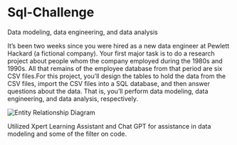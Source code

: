 # Sql-Challenge
Data modeling, data engineering, and data analysis

It’s been two weeks since you were hired as a new data engineer at Pewlett Hackard (a fictional company). Your first major task is to do a research project about people whom the company employed during the 1980s and 1990s. All that remains of the employee database from that period are six CSV files.For this project, you’ll design the tables to hold the data from the CSV files, import the CSV files into a SQL database, and then answer questions about the data. That is, you’ll perform data modeling, data engineering, and data analysis, respectively.

![Entity Relationship Diagram](https://github.com/user-attachments/assets/f8259395-7881-4086-86e8-344c6e616aa8)

Utilized Xpert Learning Assistant and Chat GPT for assistance in data modeling and some of the filter on code.

